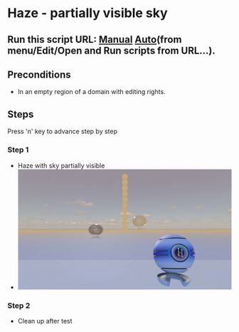 # Haze - partially visible sky
## Run this script URL: [Manual](./test.js?raw=true)   [Auto](./testAuto.js?raw=true)(from menu/Edit/Open and Run scripts from URL...).

## Preconditions
- In an empty region of a domain with editing rights.

## Steps
Press 'n' key to advance step by step

### Step 1
- Haze with sky partially visible
- ![](./ExpectedImage_00000.png)
### Step 2
- Clean up after test
